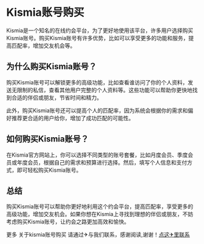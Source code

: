 # Kismia账号购买

Kismia是一个知名的在线约会平台，为了更好地使用该平台，许多用户选择购买Kismia账号。购买Kismia账号有许多优势，比如可以享受更多的功能和服务，提高匹配率，增加交友机会等。

## 为什么购买Kismia账号？

购买Kismia账号可以解锁更多的高级功能，比如查看谁访问了你的个人资料，发送无限制的私信，查看其他用户完整的个人资料等。这些功能可以帮助你更快地找到合适的伴侣或朋友，节省时间和精力。

此外，购买Kismia账号还可以提高个人的匹配率，因为系统会根据你的需求和偏好推荐更合适的用户给你，增加了成功匹配的可能性。

## 如何购买Kismia账号？

在Kismia官方网站上，你可以选择不同类型的账号套餐，比如月度会员、季度会员或年度会员，根据自己的需求和预算进行选择。然后，填写个人信息和支付方式，即可轻松购买Kismia账号。

## 总结

购买Kismia账号可以帮助你更好地利用这个约会平台，提高匹配率，享受更多的高级功能，增加交友机会。如果你想在Kismia上寻找到理想的伴侣或朋友，不妨考虑购买Kismia账号，让约会之路更加高效和愉快。

更多 关于kismia账号购买 请通过✈与我们联系，感谢阅读,谢谢！[点这✈里联系](https://sms.k02.cc)